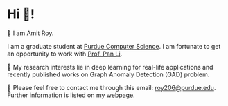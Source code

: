
# Hi 👋! 
🌱 I am Amit Roy. 

I am a graduate student at [Purdue Computer Science](https://www.cs.purdue.edu/). I am fortunate to get an opportunity to work with [Prof. Pan Li](https://www.cs.purdue.edu/people/faculty/panli.html).

🧐 My research interests lie in deep learning for real-life applications and recently published works on Graph Anomaly Detection (GAD) problem.

🌟 Please feel free to contact me through this email: roy206@purdue.edu. Further information is listed on my [webpage](https://amitroy7781.github.io/). 


